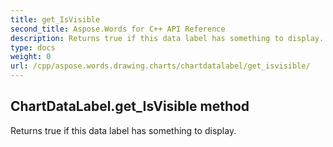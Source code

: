 ```yaml
---
title: get_IsVisible
second_title: Aspose.Words for C++ API Reference
description: Returns true if this data label has something to display. 
type: docs
weight: 0
url: /cpp/aspose.words.drawing.charts/chartdatalabel/get_isvisible/
---
```

## ChartDataLabel.get_IsVisible method


Returns true if this data label has something to display. 

